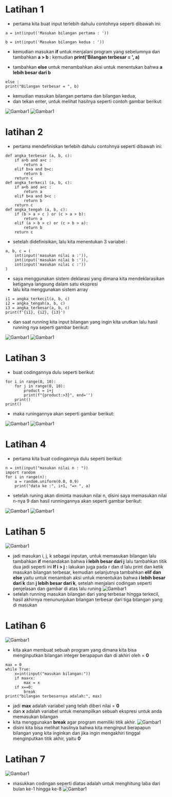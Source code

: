 # Latihan 1

- pertama kita buat input terlebih dahulu contohnya seperti dibawah ini:
```
a = int(input('Masukan bilangan pertama : '))
```
```
b = int(input('Masukan bilangan kedua : '))
```
- kemudian masukan **if** untuk menjalani program yang sebelumnya dan tambahkan **a > b :** kemudian **print('Bilangan terbesar = ', a)**

- tambahkan **else** untuk menambahkan aksi untuk menentukan bahwa **a lebih besar dari b**
```
else :
print("Bilangan terbesar = ", b)
```
- kemudian masukan bilangan pertama dan bilangan kedua,
- dan tekan enter, untuk melihat hasilnya seperti contoh gambar berikut:

![Gambar1](fotoss/123.png)
![Gambar1](fotoss/1234.png)

# latihan 2

- pertama mendefiniskan terlebih dahulu contohnya seperti dibawah ini:
```
def angka_terbesar (a, b, c):
    if a>b and a>c :
        return a
    elif b>a and b>c:
        return b
    return c
def angka_terkecil (a, b, c):
    if a<b and a<c :
        return a
    elif b<a and b<c :
        return b
    return c
def angka_tengah (a, b, c):
    if (b > a > c ) or (c > a > b):
        return a
    elif (a > b > c) or (c > b > a):
        return b
    return c
```
- setelah didefinisikan, lalu kita menentukan 3 variabel : 
```
a, b, c = (
    int(input('masukan nilai a :')),
    int(input('masukan nilai b :')),
    int(input('masukan nilai c :'))
)
```
- saya menggunakan sistem deklarasi yang dimana kita mendeklarasikan ketiganya langsung dalam satu ekspresi
- lalu kita menggunakan sistem array
```
i1 = angka_terkecil(a, b, c)
i2 = angka_tengah(a, b, c)
i3 = angka_terbesar(a, b, c)
print(f'{i1}, {i2}, {i3}')
```
- dan saat running kita input bilangan yang ingin kita urutkan lalu hasil running nya seperti gambar berikut:

![Gambar1](fotoss/ss2.png)
![Gambar1](fotoss/ss2.1.png)

# Latihan 3 

- buat codingannya dulu seperti berikut:
```
for i in range(0, 10):
    for j in range(0, 10):
        product = i+j
        print(f"{product:>3}", end='')
    print()
print()
```
- maka runingannya akan seperti gambar berikut:

![Gambar1](fotoss/ss3.png)
![Gambar1](fotoss/ss3.1.png)


# Latihan 4

- pertama kita buat codingannya dulu seperti berikut:
```
n = int(input("masukan nilai n : "))
import random
for i in range(n):
    a = random.uniform(0.0, 0.9)
    print("data ke :", i+1, "=> ", a)
```
- setelah runing akan diminta masukan nilai n, disini saya memasukan nilai n-nya 9 dan hasil runningannya akan seperti gambar berikut:

![Gambar1](fotoss/ss4.png)
![Gambar1](fotoss/ss4.1.png)

# Latihan 5

![Gambar1](fotoss/ss5.png)

- jadi masukan i, j, k sebagai inputan, untuk memasukan bilangan lalu tambahkan **if** menandakan bahwa **i lebih besar dari j** lalu tambahkan titik dua jadi seperti ini **If i > j :** lakukan juga pada r dan d lalu print dan ketik masukan bilangan terbesar, kemudian selanjutnya tambahkan **elif dan else** yaitu untuk menambah aksi untuk menentukan bahwa **i lebih besar dari k** dan **j lebih besar dari k**, setelah menjalani codingan seperti penjelasan dan gambar di atas lalu runing
![Gambar1](fotoss/ss5.1.png)
- setelah running masukan bilangan dari yang terbesar hingga terkecil, hasil akhirnya menununjukan bilangan terbesar dari tiga bilangan yang di masukan

# Latihan 6
![Gambar1](fotoss/ss6.png)
- kita akan membuat sebuah program yang dimana kita bisa menginputkan bilangan integer berapapun dan di akhiri oleh = **0**
```
max = 0
while True:
    x=int(input("masukan bilangan:"))
    if max<x:
        max = x
    if x==0:
        break
print("bilangan terbesarnya adalah:", max)
```
- jadi **max** adalah variabel yang telah diberi nilai = **0**
- dan **x** adalah variabel untuk menampilkan sebuah ekspresi untuk anda memasukan bilangan
- kita menggunakan **break** agar program memiliki titik akhir.
![Gambar1](fotoss/ss6.1.png)
- disini kita bisa melihat hasilnya bahwa kita menginput berapapun bilangan yang kita inginkan dan jika ingin mengakhiri tinggal menginputkan titik akhir, yaitu **0**

# Latihan 7
![Gambar1](fotoss/ss7.png)
- masukkan codingan seperti diatas adalah untuk menghitung laba dari bulan ke-1 hingga ke-8
![Gambar1](fotoss/ss7.1.png)
